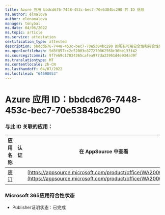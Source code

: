 ```yaml
---
title: Azure 应用 bbdcd676-7448-453c-bec7-70e5384bc290 的 ID 信息
ms.author: elmalova
author: elenamalova
manager: tonybal
ms.date: 04/06/2022
ms.topic: article
ms.service: attestation
certification_type: attested
description: bbdcd676-7448-453c-bec7-70e5384bc290 的所有可用安全性和符合性信息。
ms.openlocfilehash: 5d8f857cc2c52003c877270062568c30be133f42
ms.sourcegitcommit: 9f7e69c17034365cafea977da23961d4e934ad9f
ms.translationtype: MT
ms.contentlocale: zh-CN
ms.lasthandoff: 04/07/2022
ms.locfileid: "64698053"
---
```

# <a name="azure-app-id-bbdcd676-7448-453c-bec7-70e5384bc290"></a>Azure 应用 ID：bbdcd676-7448-453c-bec7-70e5384bc290


### <a name="apps-associated-with-this-id"></a>与此 ID 关联的应用：
| **应用名称** | **认证** | **在 AppSource 中查看** |
|--------------|---------------|-----------------------|
| [装订](../forward/WA200003281.md) |  | [https://appsource.microsoft.com/product/office/WA200003281](https://appsource.microsoft.com/product/office/WA200003281) |

### <a name="microsoft-365-app-compliance-status"></a>Microsoft 365应用符合性状态
- Publisher证明状态：已完成
